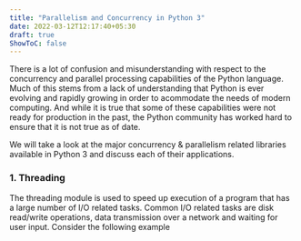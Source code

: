 ```yaml
---
title: "Parallelism and Concurrency in Python 3"
date: 2022-03-12T12:17:40+05:30
draft: true
ShowToC: false
---
```


There is a lot of confusion and misunderstanding with respect to the concurrency and parallel processing capabilities of the Python language. Much of this stems from a lack of understanding that Python is ever evolving and rapidly growing in order to acommodate the needs of modern computing. And while it is true that some of these capabilities were not ready for production in the past, the Python community has worked hard to ensure that it is not true as of date.

We will take a look at the major concurrency & parallelism related libraries available in Python 3 and discuss each of their applications. 

### 1. Threading

The threading module is used to speed up execution of a program that has a large number of I/O related tasks. Common I/O related tasks are disk read/write operations, data transmission over a network and waiting for user input. Consider the following example